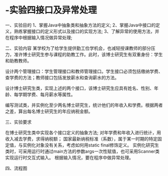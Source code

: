 # -实验四接口及异常处理

一、实验目的
1、掌握Java中抽象类和抽象方法的定义;
2、掌握Java中接口的定义，熟练掌握接口的定义形式以及接口的实现方法;
3、了解异常的使用方法，并在程序中根据输入情况做异常处理;

二、实验内容
某学校为了给学生提供勤工俭学机会，也减轻授课教师的部分压力，准许博士研究生参与课程的助教工作。此时，该博士研究生有双重身份：学生和助教教师。

设计两个管理接口：学生管理接口和教师管理接口。学生接口必须包括缴纳学费、查学费的方法；教师接口包括发放薪水和查询薪水的方法。

设计博士研究生类，实现上述的两个接口，该博士研究生应具有姓名、性别、年龄、每学期学费、每月薪水等属性。

编写测试类，并实例化至少两名博士研究生，统计他们的年收入和学费。根据两者之差，算出每名博士研究生的年应纳税金额。

三、实验要求

在博士研究生类中实现各个接口定义的抽象方法;
对年学费和年收入进行统计，用收入减去学费，求得纳税额；
国家最新纳税标准（系数），属于某一时期的特定固定值，与实例化对象没有关系，考虑如何用static final修饰定义。
实例化研究生类时，可采用运行时通过main方法的参数args一次性赋值，也可采用Scanner类实现运行时交互式输入。
根据输入情况，要在程序中做异常处理。

四、流程图
